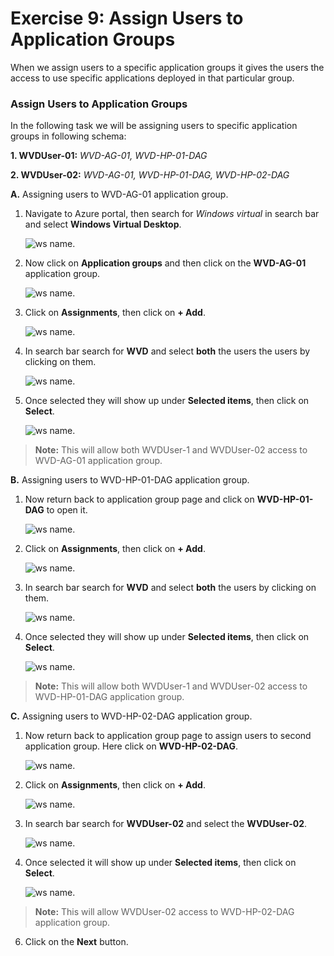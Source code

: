 # Exercise 9: Assign Users to Application Groups

When we assign users to a specific application groups it gives the users the access to use specific applications deployed in that particular group.
   
   
### **Assign Users to Application Groups**

In the following task we will be assigning users to specific application groups in following schema:

 **1. WVDUser-01:** *WVD-AG-01, WVD-HP-01-DAG*

 **2. WVDUser-02:** *WVD-AG-01, WVD-HP-01-DAG, WVD-HP-02-DAG*



**A.** Assigning users to WVD-AG-01 application group.


1. Navigate to Azure portal, then search for *Windows virtual* in search bar and select **Windows Virtual Desktop**.

   ![ws name.](media/a109.png)
   
2. Now click on **Application groups** and then click on the **WVD-AG-01** application group.

   ![ws name.](media/a32.png)
  
4. Click on **Assignments**, then click on **+ Add**.

   ![ws name.](media/a36.png)
  
5. In search bar search for **WVD** and select **both** the users the users by clicking on them.

   ![ws name.](media/a37.png)
   
6. Once selected they will show up under **Selected items**, then click on **Select**.

   ![ws name.](media/a38.png)

 >**Note:** This will allow both WVDUser-1 and WVDUser-02 access to WVD-AG-01 application group.

**B.** Assigning users to WVD-HP-01-DAG application group.

1. Now return back to application group page and click on **WVD-HP-01-DAG** to open it.
  
   ![ws name.](media/a39.png)
  
2. Click on **Assignments**, then click on **+ Add**.

   ![ws name.](media/a40.png)

3. In search bar search for **WVD** and select **both** the users by clicking on them.

   ![ws name.](media/a37.png)
  
4. Once selected they will show up under **Selected items**, then click on **Select**.

   ![ws name.](media/a38.png)
   
   
 >**Note:** This will allow both WVDUser-1 and WVDUser-02 access to WVD-HP-01-DAG application group.

**C.** Assigning users to WVD-HP-02-DAG application group.


1. Now return back to application group page to assign users to second application group. Here click on **WVD-HP-02-DAG**.

   ![ws name.](media/a41.png)
   
2. Click on **Assignments**, then click on **+ Add**.

   ![ws name.](media/a42.png)
  
3. In search bar search for **WVDUser-02** and select the **WVDUser-02**.

   ![ws name.](media/a43.png)
  
5. Once selected it will show up under **Selected items**, then click on **Select**.

   ![ws name.](media/a44.png)
   
 >**Note:** This will allow WVDUser-02 access to WVD-HP-02-DAG application group.   

6. Click on the **Next** button.
